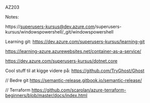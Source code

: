 AZ203

Notes:

https://superusers-kursus@dev.azure.com/superusers-kursus/windowspowershell/_git/windowspowershell

Learning git: https://dev.azure.com/superusers-kursus/learning-git

https://learning-azure.azurewebsites.net/container-as-a-service/

https://dev.azure.com/superusers-kursus/dotnet.core


Cool stuff til at kigge videre på:
https://github.com/TryGhost/Ghost

// Bedre git
https://semantic-release.gitbook.io/semantic-release/

// Terraform
https://github.com/scarolan/azure-terraform-beginners/blob/master/docs/index.html
